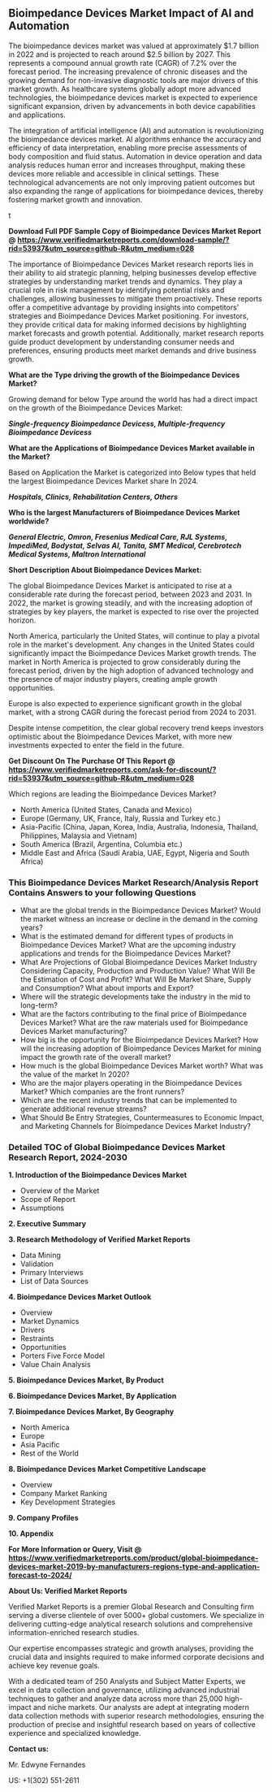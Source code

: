 <h2>Bioimpedance Devices Market Impact of AI and Automation</h2><p>The bioimpedance devices market was valued at approximately $1.7 billion in 2022 and is projected to reach around $2.5 billion by 2027. This represents a compound annual growth rate (CAGR) of 7.2% over the forecast period. The increasing prevalence of chronic diseases and the growing demand for non-invasive diagnostic tools are major drivers of this market growth. As healthcare systems globally adopt more advanced technologies, the bioimpedance devices market is expected to experience significant expansion, driven by advancements in both device capabilities and applications.</p><p>The integration of artificial intelligence (AI) and automation is revolutionizing the bioimpedance devices market. AI algorithms enhance the accuracy and efficiency of data interpretation, enabling more precise assessments of body composition and fluid status. Automation in device operation and data analysis reduces human error and increases throughput, making these devices more reliable and accessible in clinical settings. These technological advancements are not only improving patient outcomes but also expanding the range of applications for bioimpedance devices, thereby fostering market growth and innovation.</p>t</p><p id="" class=""><strong>Download Full PDF Sample Copy of Bioimpedance Devices Market Report @ <a href="https://www.verifiedmarketreports.com/download-sample/?rid=53937&utm_source=github-R&utm_medium=028" target="_blank">https://www.verifiedmarketreports.com/download-sample/?rid=53937&utm_source=github-R&utm_medium=028</a></strong></p><p>The importance of&nbsp;Bioimpedance Devices Market research reports lies in their ability to aid strategic planning, helping businesses develop effective strategies by understanding market trends and dynamics. They play a crucial role in risk management by identifying potential risks and challenges, allowing businesses to mitigate them proactively. These reports offer a competitive advantage by providing insights into competitors' strategies and Bioimpedance Devices Market positioning. For investors, they provide critical data for making informed decisions by highlighting market forecasts and growth potential. Additionally, market research reports guide product development by understanding consumer needs and preferences, ensuring products meet market demands and drive business growth.</p><p><strong>What are the&nbsp;Type driving the growth of the Bioimpedance Devices Market?</strong></p><p id="" class="">Growing demand for below Type around the world has had a direct impact on the growth of the Bioimpedance Devices Market:</p><em><strong>Single-frequency Bioimpedance Devicess, Multiple-frequency Bioimpedance Devicess</strong></em></p><strong>What are the&nbsp;Applications&nbsp;of Bioimpedance Devices Market available in the Market?</strong></p><p id="" class="">Based on Application the Market is categorized into Below types that held the largest Bioimpedance Devices Market share In 2024.</p><em><strong>Hospitals, Clinics, Rehabilitation Centers, Others</strong></em></p><strong>Who is the largest Manufacturers of Bioimpedance Devices Market worldwide?</strong></p><p><em><strong>General Electric, Omron, Fresenius Medical Care, RJL Systems, ImpediMed, Bodystat, Selvas AI, Tanita, SMT Medical, Cerebrotech Medical Systems, Maltron International</strong></em></p><p id="" class=""><strong>Short Description About Bioimpedance Devices Market:</strong></p><p>The global Bioimpedance Devices Market is anticipated to rise at a considerable rate during the forecast period, between 2023 and 2031. In 2022, the market is growing steadily, and with the increasing adoption of strategies by key players, the market is expected to rise over the projected horizon.</p><p>North America, particularly the United States, will continue to play a pivotal role in the market's development. Any changes in the United States could significantly impact the Bioimpedance Devices Market growth trends. The market in North America is projected to grow considerably during the forecast period, driven by the high adoption of advanced technology and the presence of major industry players, creating ample growth opportunities.</p><p>Europe is also expected to experience significant growth in the global market, with a strong CAGR during the forecast period from 2024 to 2031.</p><p>Despite intense competition, the clear global recovery trend keeps investors optimistic about the Bioimpedance Devices Market, with more new investments expected to enter the field in the future.</p><p id="" class=""><strong>Get Discount On The Purchase Of This Report @ <a href="https://www.verifiedmarketreports.com/ask-for-discount/?rid=53937&utm_source=github-R&utm_medium=028" target="_blank">https://www.verifiedmarketreports.com/ask-for-discount/?rid=53937&utm_source=github-R&utm_medium=028</a></strong></p>Which regions are leading the Bioimpedance Devices Market?</p><ul><li>North America (United States, Canada and Mexico)</li><li>Europe (Germany, UK, France, Italy, Russia and Turkey etc.)</li><li>Asia-Pacific (China, Japan, Korea, India, Australia, Indonesia, Thailand, Philippines, Malaysia and Vietnam)</li><li>South America (Brazil, Argentina, Columbia etc.)</li><li>Middle East and Africa (Saudi Arabia, UAE, Egypt, Nigeria and South Africa)</li></ul><h3 id="" class="">This Bioimpedance Devices Market Research/Analysis Report Contains Answers to your following Questions</h3><ul><li>What are the global trends in the Bioimpedance Devices Market? Would the market witness an increase or decline in the demand in the coming years?</li><li>What is the estimated demand for different types of products in Bioimpedance Devices Market? What are the upcoming industry applications and trends for the Bioimpedance Devices Market?</li><li>What Are Projections of Global Bioimpedance Devices Market Industry Considering Capacity, Production and Production Value? What Will Be the Estimation of Cost and Profit? What Will Be Market Share, Supply and Consumption? What about imports and Export?</li><li>Where will the strategic developments take the industry in the mid to long-term?</li><li>What are the factors contributing to the final price of Bioimpedance Devices Market? What are the raw materials used for Bioimpedance Devices Market manufacturing?</li><li>How big is the opportunity for the Bioimpedance Devices Market? How will the increasing adoption of Bioimpedance Devices Market for mining impact the growth rate of the overall market?</li><li>How much is the global Bioimpedance Devices Market worth? What was the value of the market In 2020?</li><li>Who are the major players operating in the Bioimpedance Devices Market? Which companies are the front runners?</li><li>Which are the recent industry trends that can be implemented to generate additional revenue streams?</li><li>What Should Be Entry Strategies, Countermeasures to Economic Impact, and Marketing Channels for Bioimpedance Devices Market Industry?</li></ul><h3 id="" class="">Detailed TOC of Global Bioimpedance Devices Market Research Report, 2024-2030</h3><p id="" class=""><strong>1. Introduction of the Bioimpedance Devices Market</strong></p><ul><li>Overview of the Market</li><li>Scope of Report</li><li>Assumptions</li></ul><p id="" class=""><strong>2. Executive Summary</strong></p><p id="" class=""><strong>3. Research Methodology of Verified Market Reports</strong></p><ul><li>Data Mining</li><li>Validation</li><li>Primary Interviews</li><li>List of Data Sources</li></ul><p id="" class=""><strong>4. Bioimpedance Devices Market Outlook</strong></p><ul><li>Overview</li><li>Market Dynamics</li><li>Drivers</li><li>Restraints</li><li>Opportunities</li><li>Porters Five Force Model</li><li>Value Chain Analysis</li></ul><p id="" class=""><strong>5. Bioimpedance Devices Market, By Product</strong></p><p id="" class=""><strong>6. Bioimpedance Devices Market, By Application</strong></p><p id="" class=""><strong>7. Bioimpedance Devices Market, By Geography</strong></p><ul><li>North America</li><li>Europe</li><li>Asia Pacific</li><li>Rest of the World</li></ul><p id="" class=""><strong>8. Bioimpedance Devices Market Competitive Landscape</strong></p><ul><li>Overview</li><li>Company Market Ranking</li><li>Key Development Strategies</li></ul><p id="" class=""><strong>9. Company Profiles</strong></p><p id="" class=""><strong>10. Appendix</strong></p><p id="" class=""><strong>For More Information or Query, Visit @ <a href="https://www.verifiedmarketreports.com/product/global-bioimpedance-devices-market-2019-by-manufacturers-regions-type-and-application-forecast-to-2024/" target="_blank">https://www.verifiedmarketreports.com/product/global-bioimpedance-devices-market-2019-by-manufacturers-regions-type-and-application-forecast-to-2024/</a></strong></p><p id="" class=""><strong>About Us: Verified Market Reports</strong></p><p id="" class="">Verified Market Reports is a premier Global Research and Consulting firm serving a diverse clientele of over 5000+ global customers. We specialize in delivering cutting-edge analytical research solutions and comprehensive information-enriched research studies.</p><p id="" class="">Our expertise encompasses strategic and growth analyses, providing the crucial data and insights required to make informed corporate decisions and achieve key revenue goals.</p><p id="" class="">With a dedicated team of 250 Analysts and Subject Matter Experts, we excel in data collection and governance, utilizing advanced industrial techniques to gather and analyze data across more than 25,000 high-impact and niche markets. Our analysts are adept at integrating modern data collection methods with superior research methodologies, ensuring the production of precise and insightful research based on years of collective experience and specialized knowledge.</p><p id="" class=""><strong>Contact us:</strong></p><p id="" class="">Mr. Edwyne Fernandes</p><p id="" class="">US: +1(302) 551-2611</p>